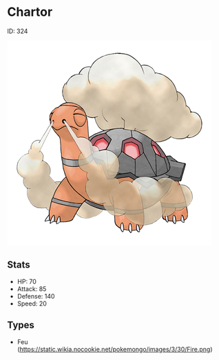 # Chartor


ID: 324

![](https://raw.githubusercontent.com/PokeAPI/sprites/master/sprites/pokemon/other/official-artwork/324.png "Chartor")

## Stats


 - HP: 70
 - Attack: 85
 - Defense: 140
 - Speed: 20

## Types


 - Feu (https://static.wikia.nocookie.net/pokemongo/images/3/30/Fire.png)
